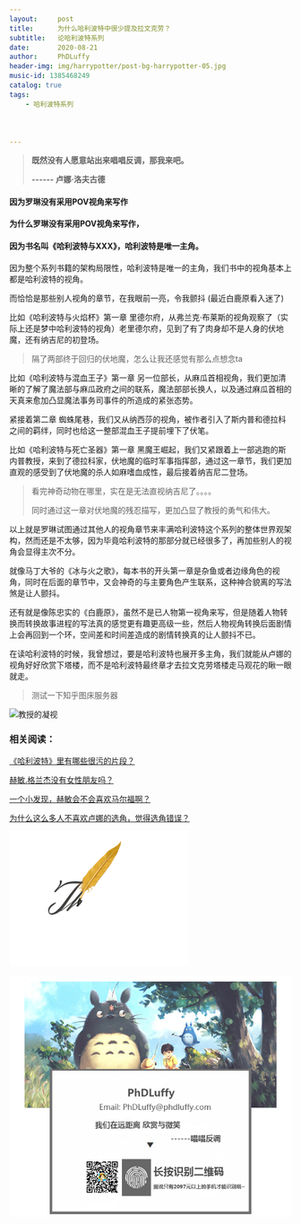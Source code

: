 ```yaml
---
layout:     post
title:      为什么哈利波特中很少提及拉文克劳？
subtitle:   论哈利波特系列
date:       2020-08-21
author:     PhDLuffy
header-img: img/harrypotter/post-bg-harrypotter-05.jpg
music-id: 1385468249
catalog: true
tags:
    - 哈利波特系列



---
```


> **既然没有人愿意站出来唱唱反调，那我来吧。**
>
> **------ 卢娜·洛夫古德**

#### 因为罗琳没有采用POV视角来写作

#### 为什么罗琳没有采用POV视角来写作，

#### 因为书名叫《哈利波特与XXX》，哈利波特是唯一主角。

因为整个系列书籍的架构局限性，哈利波特是唯一的主角，我们书中的视角基本上都是哈利波特的视角。

而恰恰是那些别人视角的章节，在我眼前一亮，令我颤抖 (最近白鹿原看入迷了)

比如《哈利波特与火焰杯》第一章 里德尔府，从弗兰克·布莱斯的视角观察了（实际上还是梦中哈利波特的视角）老里德尔府，见到了有了肉身却不是人身的伏地魔，还有纳吉尼的初登场。

> 隔了两部终于回归的伏地魔，怎么让我还感觉有那么点想念ta

比如《哈利波特与混血王子》第一章 另一位部长，从麻瓜首相视角，我们更加清晰的了解了魔法部与麻瓜政府之间的联系，魔法部部长换人，以及通过麻瓜首相的天真来愈加凸显魔法事务司事件的所造成的紧张态势。

紧接着第二章 蜘蛛尾巷，我们又从纳西莎的视角，被作者引入了斯内普和德拉科之间的羁绊，同时也给这一整部混血王子提前埋下了伏笔。

比如《哈利波特与死亡圣器》第一章 黑魔王崛起，我们又紧跟着上一部逃跑的斯内普教授，来到了德拉科家，伏地魔的临时军事指挥部，通过这一章节，我们更加直观的感受到了伏地魔的杀人如麻嗜血成性，最后接着纳吉尼二登场。

> 看完神奇动物在哪里，实在是无法直视纳吉尼了。。。。
>
> 同时通过这一章对伏地魔的残忍描写，更加凸显了教授的勇气和伟大。

以上就是罗琳试图通过其他人的视角章节来丰满哈利波特这个系列的整体世界观架构，然而还是不太够，因为毕竟哈利波特的那部分就已经很多了，再加些别人的视角会显得主次不分。

就像马丁大爷的《冰与火之歌》，每本书的开头第一章是杂鱼或者边缘角色的视角，同时在后面的章节中，又会神奇的与主要角色产生联系，这种神合貌离的写法煞是让人颤抖。

还有就是像陈忠实的《白鹿原》，虽然不是已人物第一视角来写，但是随着人物转换而转换故事进程的写法真的感觉更有趣更高级一些，然后人物视角转换后面剧情上会再回到一个环，空间差和时间差造成的剧情转换真的让人颤抖不已。

在读哈利波特的时候，我曾想过，要是哈利波特也展开多主角，我们就能从卢娜的视角好好欣赏下塔楼，而不是哈利波特最终章才去拉文克劳塔楼走马观花的瞅一眼就走。

> 测试一下知乎图床服务器

![教授的凝视](https://gitee.com/PhDLuffy/PicGo/raw/master/img/20200907164648.jpg)

### 相关阅读：

[《哈利波特》里有哪些很污的片段？](https://www.zhihu.com/question/386132327/answer/1140862125 "card")

[赫敏.格兰杰没有女性朋友吗？](https://www.zhihu.com/question/390424837/answer/1191466637 "card")

[一个小发现，赫敏会不会喜欢马尔福啊？](https://www.zhihu.com/answer/1302623044 "card")

[为什么这么多人不喜欢卢娜的选角，觉得选角错误？](https://www.zhihu.com/answer/1222718691 "card")

![](https://raw.githubusercontent.com/PhDLuffy/PicGo/master/img/20200625172316.gif)

![](https://raw.githubusercontent.com/PhDLuffy/PicGo/master/img/20200625172726.jpg)